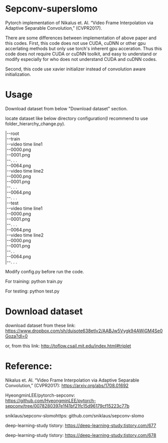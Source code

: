 # Sepconv-superslomo
Pytorch implementation of Nikalus et. Al. “Video Frame Interpolation via Adaptive Separable Convolution,” (CVPR2017).

There are some differences between implementation of above paper and this codes.
First, this code does not use CUDA, cuDNN or other gpu accerlating methods but only use torch's inherent gpu acceration.
Thus this code does not require CUDA or cuDNN toolkit, and easy to understand or modify especially for who does not understand CUDA and cuDNN codes.

Second, this code use xavier initializer instead of convolution aware initialization.

# Usage
Download dataset from below "Download dataset" section.

locate dataset like below directory configuration(I recommend to use folder_hierarchy_change.py).

|--root    
     |--train    
          |--video time line1    
               |--0000.png     
               |--0001.png    
               |--. . .    
               |--0064.png    
          |--video time line2    
               |--0000.png     
               |--0001.png    
               |--. . .     
               |--0064.png     
          |--. . .     
     |--test       
          |--video time line1     
               |--0000.png     
               |--0001.png       
               |--. . .        
               |--0064.png       
          |--video time line2      
               |--0000.png     
               |--0001.png    
               |--. .     
               |--0064.png     
          |--. . .       
      
Modify config.py before run the code.


For training: python train.py


For testing: python test.py

# Download dataset
download dataset from these link:
https://www.dropbox.com/sh/duisote638etlv2/AABJw5Vygk94AWjGM4Se0Goza?dl=0

or, from this link:
http://toflow.csail.mit.edu/index.html#triplet

# Reference: 
Nikalus et. Al. “Video Frame Interpolation via Adaptive Separable Convolution,” (CVPR2017): https://arxiv.org/abs/1708.01692


HyeongminLEE/pytorch-sepconv: https://github.com/HyeongminLEE/pytorch-sepconv/tree/0078280397e1f41bf21fc15d96179cf15223c77b


sniklaus/sepconv-slomohttps: github.com/sniklaus/sepconv-slomo

deep-learning-study tistory: https://deep-learning-study.tistory.com/677

deep-learning-study tistory: https://deep-learning-study.tistory.com/678
